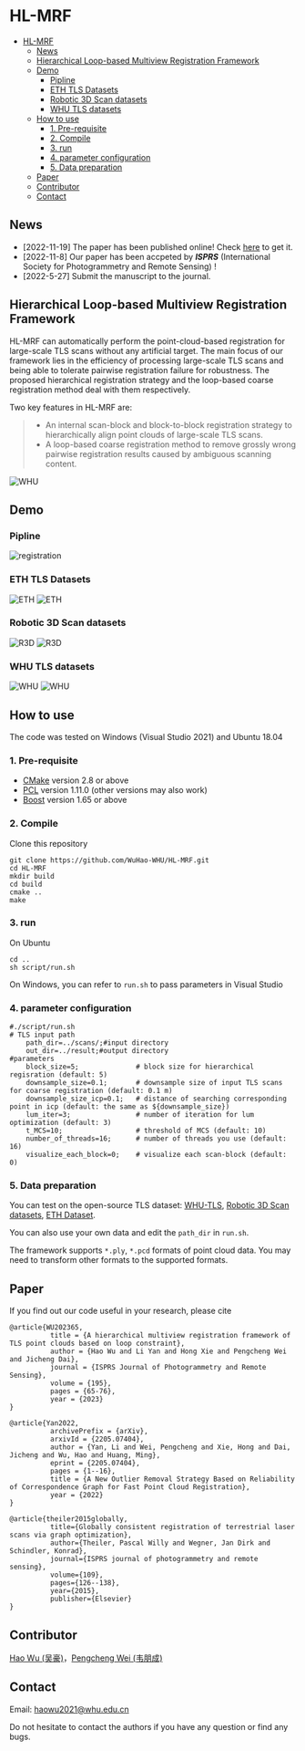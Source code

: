 # HL-MRF
- [HL-MRF](#hl-mrf)
  - [News](#news)
  - [Hierarchical Loop-based Multiview Registration Framework](#hierarchical-loop-based-multiview-registration-framework)
  - [Demo](#demo)
    - [Pipline](#pipline)
    - [ETH TLS Datasets](#eth-tls-datasets)
    - [Robotic 3D Scan datasets](#robotic-3d-scan-datasets)
    - [WHU TLS datasets](#whu-tls-datasets)
  - [How to use](#how-to-use)
    - [1. Pre-requisite](#1-pre-requisite)
    - [2. Compile](#2-compile)
    - [3. run](#3-run)
    - [4. parameter configuration](#4-parameter-configuration)
    - [5. Data preparation](#5-data-preparation)
  - [Paper](#paper)
  - [Contributor](#contributor)
  - [Contact](#contact)
## News
* [2022-11-19] The paper has been published online! Check [here](https://authors.elsevier.com/a/1g6bm_L0-WAwZZ) to get it.
* [2022-11-8] Our paper has been accpeted by ***ISPRS*** (International Society for Photogrammetry and Remote Sensing) !
* [2022-5-27] Submit the manuscript to the journal.

## Hierarchical Loop-based Multiview Registration Framework
HL-MRF can automatically perform the point-cloud-based registration for large-scale TLS scans without any artificial target. The main focus of our framework lies in the efficiency of processing large-scale TLS scans and being able to tolerate pairwise registration failure for robustness. The proposed hierarchical registration strategy and the loop-based coarse registration method deal with them respectively.

Two key features in HL-MRF are:
> * An internal scan-block and block-to-block registration strategy to hierarchically align point clouds of large-scale TLS scans.
> * A loop-based coarse registration method to remove grossly wrong pairwise registration results caused by ambiguous scanning content.

![WHU](./doc/img/Overview-full.png)

## Demo
### Pipline
![registration](./doc/img/registration.gif)
### ETH TLS Datasets
![ETH](./doc/img/exp5.png)
![ETH](./doc/img/exp6.png)
### Robotic 3D Scan datasets
![R3D](./doc/img/exp2.png)
![R3D](./doc/img/exp3.png)
### WHU TLS datasets
![WHU](./doc/img/exp1.png)
![WHU](./doc/img/exp4.png)

## How to use
The code was tested on Windows (Visual Studio 2021) and Ubuntu 18.04
### 1. Pre-requisite
   * [CMake](https://cmake.org/) version 2.8 or above
   * [PCL](https://github.com/PointCloudLibrary/pcl) version 1.11.0 (other versions may also work)
   * [Boost](https://github.com/boostorg/boost) version 1.65 or above
### 2. Compile
Clone this repository

```
git clone https://github.com/WuHao-WHU/HL-MRF.git
cd HL-MRF
mkdir build
cd build
cmake ..
make
```

### 3. run
On Ubuntu
```
cd ..
sh script/run.sh
```
On Windows, you can refer to `run.sh` to pass parameters in Visual Studio

### 4. parameter configuration
```
#./script/run.sh
# TLS input path
    path_dir=../scans/;#input directory
    out_dir=../result;#output directory
#parameters
	block_size=5;              # block size for hierarchical regisration (default: 5)
    downsample_size=0.1;       # downsample size of input TLS scans for coarse registration (default: 0.1 m)
	downsample_size_icp=0.1;   # distance of searching corresponding point in icp (default: the same as ${downsample_size})
	lum_iter=3;                # number of iteration for lum optimization (default: 3)
	t_MCS=10;                  # threshold of MCS (default: 10)
	number_of_threads=16;      # number of threads you use (default: 16)
	visualize_each_block=0;    # visualize each scan-block (default: 0)
```
### 5. Data preparation
You can test on the open-source TLS dataset: [WHU-TLS](http://3s.whu.edu.cn/ybs/en/benchmark.htm), [Robotic 3D Scan datasets](http://kos.informatik.uni-osnabrueck.de/3Dscans/), [ETH Dataset](https://prs.igp.ethz.ch/research/completed_projects/automatic_registration_of_point_clouds.html).

You can also use your own data and edit the ``path_dir`` in ``run.sh``.

The framework supports `*.ply`, `*.pcd` formats of point cloud data. You may need to transform other formats to the supported formats.




## Paper
If you find out our code useful in your research, please cite
```
@article{WU202365,
          title = {A hierarchical multiview registration framework of TLS point clouds based on loop constraint},
          author = {Hao Wu and Li Yan and Hong Xie and Pengcheng Wei and Jicheng Dai},
          journal = {ISPRS Journal of Photogrammetry and Remote Sensing},
          volume = {195},
          pages = {65-76},
          year = {2023}
}

@article{Yan2022,
          archivePrefix = {arXiv},
          arxivId = {2205.07404},
          author = {Yan, Li and Wei, Pengcheng and Xie, Hong and Dai, Jicheng and Wu, Hao and Huang, Ming},
          eprint = {2205.07404},
          pages = {1--16},
          title = {A New Outlier Removal Strategy Based on Reliability of Correspondence Graph for Fast Point Cloud Registration},
          year = {2022}
}

@article{theiler2015globally,
          title={Globally consistent registration of terrestrial laser scans via graph optimization},
          author={Theiler, Pascal Willy and Wegner, Jan Dirk and Schindler, Konrad},
          journal={ISPRS journal of photogrammetry and remote sensing},
          volume={109},
          pages={126--138},
          year={2015},
          publisher={Elsevier}
}
```

## Contributor
[Hao Wu (吴豪)](https://github.com/WuHao-WHU)，[Pengcheng Wei (韦朋成)](https://github.com/WPC-WHU)

## Contact 
Email: haowu2021@whu.edu.cn

Do not hesitate to contact the authors if you have any question or find any bugs.

